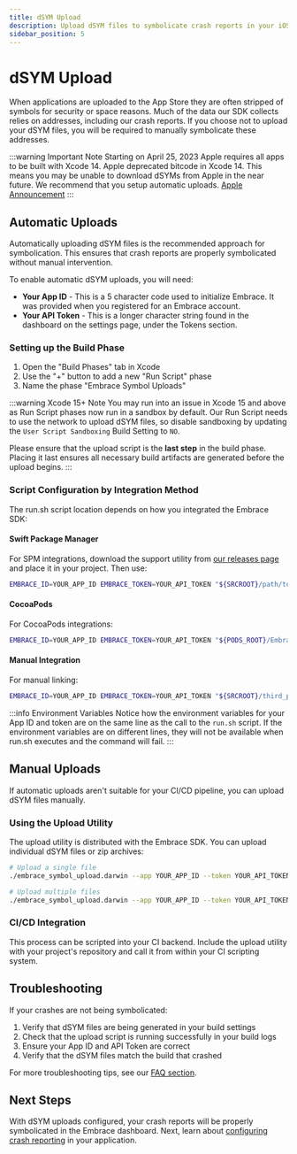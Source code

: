 ```yaml
---
title: dSYM Upload
description: Upload dSYM files to symbolicate crash reports in your iOS 6.x app
sidebar_position: 5
---
```


# dSYM Upload

When applications are uploaded to the App Store they are often stripped of symbols for security or space reasons. Much of the data our SDK collects relies on addresses, including our crash reports. If you choose not to upload your dSYM files, you will be required to manually symbolicate these addresses.

:::warning Important Note
Starting on April 25, 2023 Apple requires all apps to be built with Xcode 14. Apple deprecated bitcode in Xcode 14. This means you may be unable to download dSYMs from Apple in the near future. We recommend that you setup automatic uploads. [Apple Announcement](https://developer.apple.com/news/?id=2ygwqlzd)
:::

## Automatic Uploads

Automatically uploading dSYM files is the recommended approach for symbolication. This ensures that crash reports are properly symbolicated without manual intervention.

To enable automatic dSYM uploads, you will need:

- **Your App ID** - This is a 5 character code used to initialize Embrace. It was provided when you registered for an Embrace account.
- **Your API Token** - This is a longer character string found in the dashboard on the settings page, under the Tokens section.

### Setting up the Build Phase

1. Open the "Build Phases" tab in Xcode
2. Use the "+" button to add a new "Run Script" phase
3. Name the phase "Embrace Symbol Uploads"

:::warning Xcode 15+ Note
You may run into an issue in Xcode 15 and above as Run Script phases now run in a sandbox by default. Our Run Script needs to use the network to upload dSYM files, so disable sandboxing by updating the `User Script Sandboxing` Build Setting to `NO`.

Please ensure that the upload script is the **last step** in the build phase. Placing it last ensures all necessary build artifacts are generated before the upload begins.
:::

### Script Configuration by Integration Method

The run.sh script location depends on how you integrated the Embrace SDK:

#### Swift Package Manager

For SPM integrations, download the support utility from [our releases page](https://github.com/embrace-io/embrace-apple-sdk/releases) and place it in your project. Then use:

```bash
EMBRACE_ID=YOUR_APP_ID EMBRACE_TOKEN=YOUR_API_TOKEN "${SRCROOT}/path/to/EmbraceIO/run.sh"
```

#### CocoaPods

For CocoaPods integrations:

```bash
EMBRACE_ID=YOUR_APP_ID EMBRACE_TOKEN=YOUR_API_TOKEN "${PODS_ROOT}/EmbraceIO/run.sh"
```

#### Manual Integration

For manual linking:

```bash
EMBRACE_ID=YOUR_APP_ID EMBRACE_TOKEN=YOUR_API_TOKEN "${SRCROOT}/third_party/EmbraceIO/run.sh"
```

:::info Environment Variables
Notice how the environment variables for your App ID and token are on the same line as the call to the `run.sh` script. If the environment variables are on different lines, they will not be available when run.sh executes and the command will fail.
:::

## Manual Uploads

If automatic uploads aren't suitable for your CI/CD pipeline, you can upload dSYM files manually.

### Using the Upload Utility

The upload utility is distributed with the Embrace SDK. You can upload individual dSYM files or zip archives:

```bash
# Upload a single file
./embrace_symbol_upload.darwin --app YOUR_APP_ID --token YOUR_API_TOKEN dsyms.zip

# Upload multiple files
./embrace_symbol_upload.darwin --app YOUR_APP_ID --token YOUR_API_TOKEN --dsym my_dsym --dsym my_file.zip
```

### CI/CD Integration

This process can be scripted into your CI backend. Include the upload utility with your project's repository and call it from within your CI scripting system.

## Troubleshooting

If your crashes are not being symbolicated:

1. Verify that dSYM files are being generated in your build settings
2. Check that the upload script is running successfully in your build logs
3. Ensure your App ID and API Token are correct
4. Verify that the dSYM files match the build that crashed

For more troubleshooting tips, see our [FAQ section](/ios/faq#troubleshooting-dsym-upload).

## Next Steps

With dSYM uploads configured, your crash reports will be properly symbolicated in the Embrace dashboard. Next, learn about [configuring crash reporting](/ios/6x/manual-instrumentation/error-handling) in your application. 
